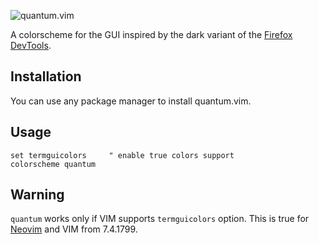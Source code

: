 ![quantum.vim](https://raw.githubusercontent.com/kjssad/firefox.vim/master/img/preview.png)

A colorscheme for the GUI inspired by the dark variant of the [Firefox DevTools](https://developer.mozilla.org/en-US/docs/Tools).

## Installation
You can use any package manager to install quantum.vim.

## Usage
```VimL
set termguicolors     " enable true colors support
colorscheme quantum
```

## Warning
`quantum` works only if VIM supports `termguicolors` option. This is true for [Neovim](https://neovim.io) and VIM from 7.4.1799.
